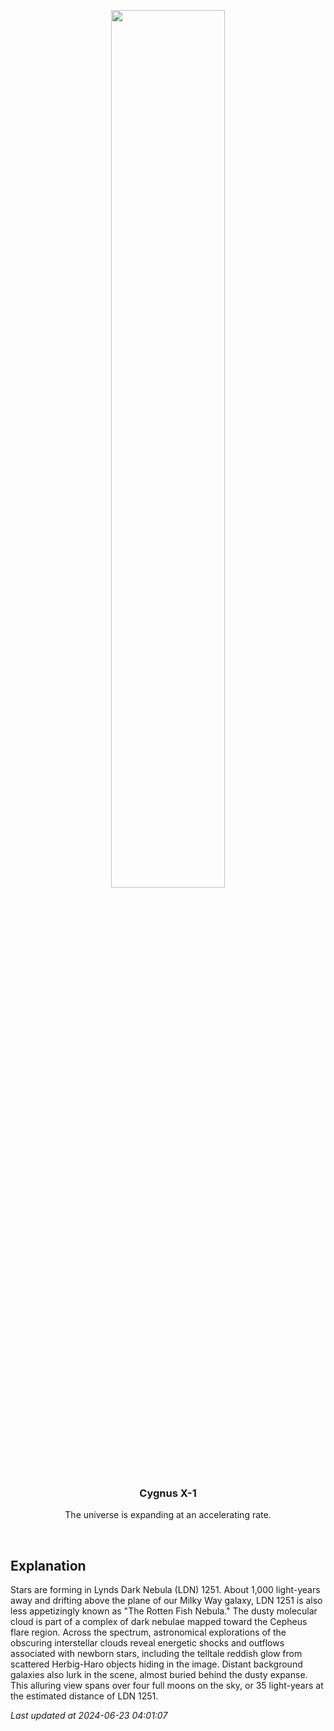 <p align='center'>
    <img src='https://apod.nasa.gov/apod/image/2406/LDN1251_1098c.png' width='60%' />
    <h3 align="center">Cygnus X-1</h3>
    <p align="center">The universe is expanding at an accelerating rate.</p>
</p>
<br/>

Explanation
--
Stars are forming in Lynds Dark Nebula (LDN) 1251. About 1,000 light-years away and drifting above the plane of our Milky Way galaxy, LDN 1251 is also less appetizingly known as "The Rotten Fish Nebula." The dusty molecular cloud is part of a complex of dark nebulae mapped toward the Cepheus flare region. Across the spectrum, astronomical explorations of the obscuring interstellar clouds reveal energetic shocks and outflows associated with newborn stars, including the telltale reddish glow from scattered Herbig-Haro objects hiding in the image. Distant background galaxies also lurk in the scene, almost buried behind the dusty expanse. This alluring view spans over four full moons on the sky, or 35 light-years at the estimated distance of LDN 1251.


*Last updated at 2024-06-23 04:01:07*
